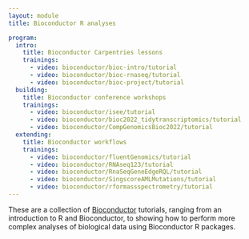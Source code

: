 ```yaml
---
layout: module
title: Bioconductor R analyses

program:
  intro:
    title: Bioconductor Carpentries lessons
    trainings:
      - video: bioconductor/bioc-intro/tutorial
      - video: bioconductor/bioc-rnaseq/tutorial
      - video: bioconductor/bioc-project/tutorial
  building:
    title: Bioconductor conference workshops
    trainings:
      - video: bioconductor/isee/tutorial
      - video: bioconductor/bioc2022_tidytranscriptomics/tutorial
      - video: bioconductor/CompGenomicsBioc2022/tutorial  
  extending:
    title: Bioconductor workflows
    trainings:
      - video: bioconductor/fluentGenomics/tutorial
      - video: bioconductor/RNAseq123/tutorial
      - video: bioconductor/RnaSeqGeneEdgeRQL/tutorial
      - video: bioconductor/SingscoreAMLMutations/tutorial
      - video: bioconductor/rformassspectrometry/tutorial
---
```


These are a collection of [Bioconductor](http://bioconductor.org/) tutorials, ranging from an introduction to R and Bioconductor, to showing how to perform more complex analyses of biological data using Bioconductor R packages.
